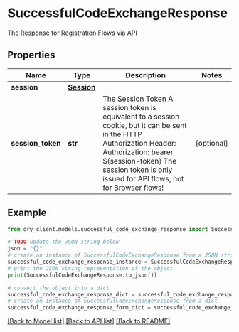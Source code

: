 # SuccessfulCodeExchangeResponse

The Response for Registration Flows via API

## Properties

Name | Type | Description | Notes
------------ | ------------- | ------------- | -------------
**session** | [**Session**](Session.md) |  | 
**session_token** | **str** | The Session Token  A session token is equivalent to a session cookie, but it can be sent in the HTTP Authorization Header:  Authorization: bearer ${session-token}  The session token is only issued for API flows, not for Browser flows! | [optional] 

## Example

```python
from ory_client.models.successful_code_exchange_response import SuccessfulCodeExchangeResponse

# TODO update the JSON string below
json = "{}"
# create an instance of SuccessfulCodeExchangeResponse from a JSON string
successful_code_exchange_response_instance = SuccessfulCodeExchangeResponse.from_json(json)
# print the JSON string representation of the object
print(SuccessfulCodeExchangeResponse.to_json())

# convert the object into a dict
successful_code_exchange_response_dict = successful_code_exchange_response_instance.to_dict()
# create an instance of SuccessfulCodeExchangeResponse from a dict
successful_code_exchange_response_form_dict = successful_code_exchange_response.from_dict(successful_code_exchange_response_dict)
```
[[Back to Model list]](../README.md#documentation-for-models) [[Back to API list]](../README.md#documentation-for-api-endpoints) [[Back to README]](../README.md)


